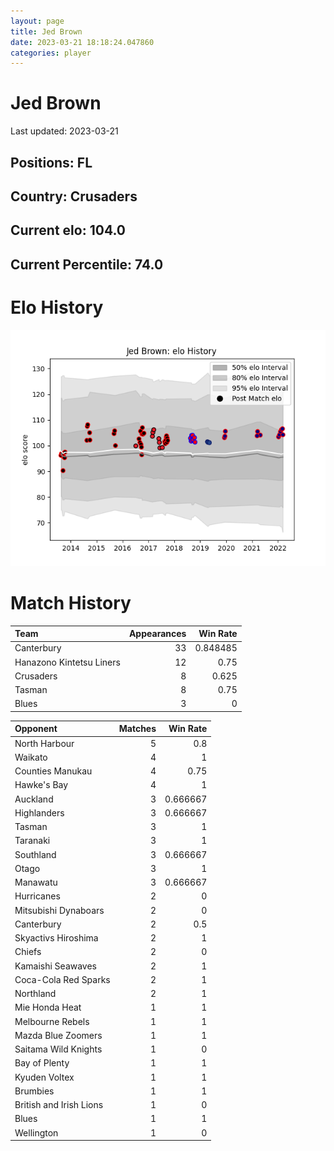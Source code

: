 ```yaml
---  
layout: page  
title: Jed Brown  
date: 2023-03-21 18:18:24.047860  
categories: player  
---
```

# Jed Brown


Last updated: 2023-03-21
## Positions: FL

## Country: Crusaders

## Current elo: 104.0

## Current Percentile: 74.0

# Elo History


![elo history](history_JedBrown.png)
# Match History


| Team                     |   Appearances |   Win Rate |
|:-------------------------|--------------:|-----------:|
| Canterbury               |            33 |   0.848485 |
| Hanazono Kintetsu Liners |            12 |   0.75     |
| Crusaders                |             8 |   0.625    |
| Tasman                   |             8 |   0.75     |
| Blues                    |             3 |   0        |

| Opponent                |   Matches |   Win Rate |
|:------------------------|----------:|-----------:|
| North Harbour           |         5 |   0.8      |
| Waikato                 |         4 |   1        |
| Counties Manukau        |         4 |   0.75     |
| Hawke's Bay             |         4 |   1        |
| Auckland                |         3 |   0.666667 |
| Highlanders             |         3 |   0.666667 |
| Tasman                  |         3 |   1        |
| Taranaki                |         3 |   1        |
| Southland               |         3 |   0.666667 |
| Otago                   |         3 |   1        |
| Manawatu                |         3 |   0.666667 |
| Hurricanes              |         2 |   0        |
| Mitsubishi Dynaboars    |         2 |   0        |
| Canterbury              |         2 |   0.5      |
| Skyactivs Hiroshima     |         2 |   1        |
| Chiefs                  |         2 |   0        |
| Kamaishi Seawaves       |         2 |   1        |
| Coca-Cola Red Sparks    |         2 |   1        |
| Northland               |         2 |   1        |
| Mie Honda Heat          |         1 |   1        |
| Melbourne Rebels        |         1 |   1        |
| Mazda Blue Zoomers      |         1 |   1        |
| Saitama Wild Knights    |         1 |   0        |
| Bay of Plenty           |         1 |   1        |
| Kyuden Voltex           |         1 |   1        |
| Brumbies                |         1 |   1        |
| British and Irish Lions |         1 |   0        |
| Blues                   |         1 |   1        |
| Wellington              |         1 |   0        |